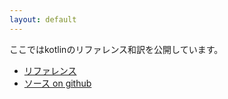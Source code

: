 ```yaml
---
layout: default
---
```


ここではkotlinのリファレンス和訳を公開しています。

- [リファレンス](docs/reference/)
- [ソース on github](https://github.com/karino2/kotlin-web-site-ja)